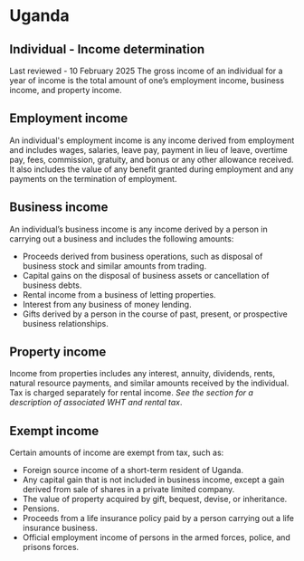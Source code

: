 # Uganda
## Individual - Income determination
Last reviewed - 10 February 2025
The gross income of an individual for a year of income is the total amount of one’s employment income, business income, and property income.
## Employment income
An individual's employment income is any income derived from employment and includes wages, salaries, leave pay, payment in lieu of leave, overtime pay, fees, commission, gratuity, and bonus or any other allowance received. It also includes the value of any benefit granted during employment and any payments on the termination of employment.
## Business income
An individual’s business income is any income derived by a person in carrying out a business and includes the following amounts:
  * Proceeds derived from business operations, such as disposal of business stock and similar amounts from trading.
  * Capital gains on the disposal of business assets or cancellation of business debts.
  * Rental income from a business of letting properties.
  * Interest from any business of money lending.
  * Gifts derived by a person in the course of past, present, or prospective business relationships.


## Property income
Income from properties includes any interest, annuity, dividends, rents, natural resource payments, and similar amounts received by the individual. Tax is charged separately for rental income. _See the section for a description of associated WHT and rental tax_.
## Exempt income
Certain amounts of income are exempt from tax, such as:
  * Foreign source income of a short-term resident of Uganda.
  * Any capital gain that is not included in business income, except a gain derived from sale of shares in a private limited company.
  * The value of property acquired by gift, bequest, devise, or inheritance.
  * Pensions.
  * Proceeds from a life insurance policy paid by a person carrying out a life insurance business.
  * Official employment income of persons in the armed forces, police, and prisons forces. 



